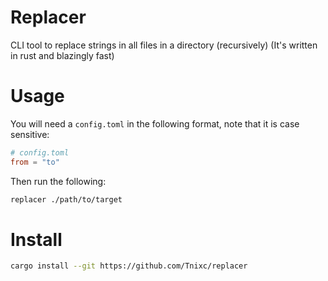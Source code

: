 # Replacer

CLI tool to replace strings in all files in a directory (recursively) (It's written in rust and blazingly fast)

# Usage

You will need a `config.toml` in the following format, note that it is case sensitive:
```toml
# config.toml
from = "to"
```
Then run the following:
```sh
replacer ./path/to/target
```

# Install
```sh
cargo install --git https://github.com/Tnixc/replacer
```
